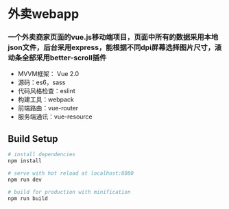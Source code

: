 # 外卖webapp

### 一个外卖商家页面的vue.js移动端项目，页面中所有的数据采用本地json文件，后台采用express，能根据不同dpi屏幕选择图片尺寸，滚动条全部采用better-scroll插件

* MVVM框架： Vue 2.0
* 源码：es6，sass
* 代码风格检查：eslint
* 构建工具：webpack
* 前端路由：vue-router
* 服务端通讯：vue-resource

## Build Setup

``` bash
# install dependencies
npm install

# serve with hot reload at localhost:8080
npm run dev

# build for production with minification
npm run build




